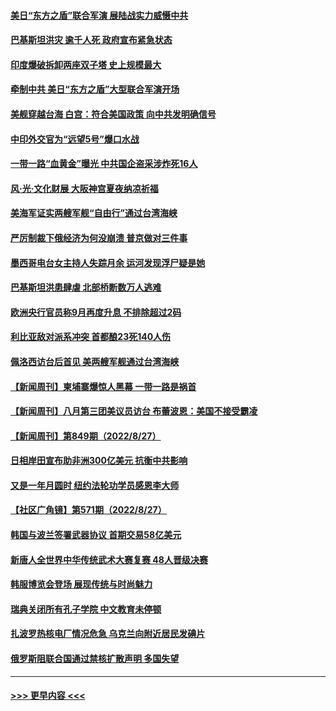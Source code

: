 #### [美日“东方之盾”联合军演 展陆战实力威慑中共](../pages/prog202/a103513146.md?t=08290751) 
#### [巴基斯坦洪灾 逾千人死 政府宣布紧急状态](../pages/prog202/a103513144.md?t=08290751) 
#### [印度爆破拆卸两座双子塔 史上规模最大](../pages/prog202/a103513142.md?t=08290751) 
#### [牵制中共 美日“东方之盾”大型联合军演开场](../pages/prog202/a103513125.md?t=08290751) 
#### [美舰穿越台海 白宫：符合美国政策 向中共发明确信号](../pages/prog202/a103513044.md?t=08290751) 
#### [中印外交官为“远望5号”爆口水战](../pages/prog202/a103513014.md?t=08290751) 
#### [一带一路“血黄金”曝光 中共国企盗采涉炸死16人](../pages/prog202/a103512951.md?t=08290751) 
#### [风‧光‧文化财展 大阪神宫夏夜纳凉祈福](../pages/prog202/a103512981.md?t=08290751) 
#### [美海军证实两艘军舰“自由行”通过台湾海峡](../pages/prog202/a103512969.md?t=08290751) 
#### [严厉制裁下俄经济为何没崩溃 普京做对三件事](../pages/prog202/a103512937.md?t=08290751) 
#### [墨西哥电台女主持人失踪月余 运河发现浮尸疑是她](../pages/prog202/a103512869.md?t=08290751) 
#### [巴基斯坦洪患肆虐 北部桥断数万人逃难](../pages/prog202/a103512843.md?t=08290751) 
#### [欧洲央行官员称9月再度升息 不排除超过2码](../pages/prog202/a103512791.md?t=08290751) 
#### [利比亚敌对派系冲突 首都酿23死140人伤](../pages/prog202/a103512769.md?t=08290751) 
#### [佩洛西访台后首见 美两艘军舰通过台湾海峡](../pages/prog202/a103512753.md?t=08290751) 
#### [【新闻周刊】柬埔寨爆惊人黑幕 一带一路是祸首](../pages/prog202/a103512670.md?t=08290751) 
#### [【新闻周刊】八月第三团美议员访台 布蕾波恩：美国不接受霸凌](../pages/prog202/a103512668.md?t=08290751) 
#### [【新闻周刊】第849期（2022/8/27）](../pages/prog202/a103512677.md?t=08290751) 
#### [日相岸田宣布助非洲300亿美元 抗衡中共影响](../pages/prog202/a103512556.md?t=08290751) 
#### [又是一年月圆时 纽约法轮功学员感恩李大师](../pages/prog202/a103512563.md?t=08290751) 
#### [【社区广角镜】第571期（2022/8/27）](../pages/prog202/a103512548.md?t=08290751) 
#### [韩国与波兰签署武器协议 首期交易58亿美元](../pages/prog202/a103512550.md?t=08290751) 
#### [新唐人全世界中华传统武术大赛复赛 48人晋级决赛](../pages/prog202/a103512558.md?t=08290751) 
#### [韩服博览会登场 展现传统与时尚魅力](../pages/prog202/a103512407.md?t=08290751) 
#### [瑞典关闭所有孔子学院 中文教育未停顿](../pages/prog202/a103512395.md?t=08290751) 
#### [扎波罗热核电厂情况危急 乌克兰向附近居民发碘片](../pages/prog202/a103512308.md?t=08290751) 
#### [俄罗斯阻联合国通过禁核扩散声明 多国失望](../pages/prog202/a103512300.md?t=08290751) 

----
#### [ >>> 更早内容 <<< ](../indexes/prog202-earlier.md)

